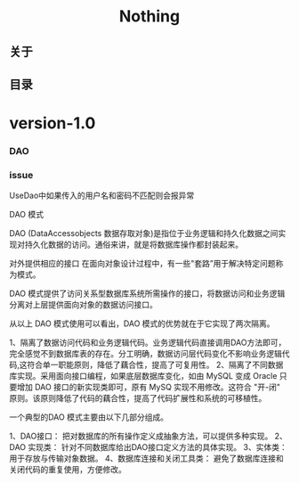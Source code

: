 # <center>Nothing </center>
## 关于
## 目录

# version-1.0
### DAO


### issue
UseDao中如果传入的用户名和密码不匹配则会报异常



DAO 模式

DAO (DataAccessobjects 数据存取对象)是指位于业务逻辑和持久化数据之间实现对持久化数据的访问。通俗来讲，就是将数据库操作都封装起来。

对外提供相应的接口
在面向对象设计过程中，有一些"套路”用于解决特定问题称为模式。

DAO 模式提供了访问关系型数据库系统所需操作的接口，将数据访问和业务逻辑分离对上层提供面向对象的数据访问接口。

从以上 DAO 模式使用可以看出，DAO 模式的优势就在于它实现了两次隔离。

1、隔离了数据访问代码和业务逻辑代码。业务逻辑代码直接调用DAO方法即可，完全感觉不到数据库表的存在。分工明确，数据访问层代码变化不影响业务逻辑代码,这符合单一职能原则，降低了藕合性，提高了可复用性。
2、隔离了不同数据库实现。采用面向接口编程，如果底层数据库变化，如由 MySQL 变成 Oracle 只要增加 DAO 接口的新实现类即可，原有 MySQ 实现不用修改。这符合 "开-闭" 原则。该原则降低了代码的藕合性，提高了代码扩展性和系统的可移植性。

一个典型的DAO 模式主要由以下几部分组成。

1、DAO接口： 把对数据库的所有操作定义成抽象方法，可以提供多种实现。
2、DAO 实现类： 针对不同数据库给出DAO接口定义方法的具体实现。
3、实体类：用于存放与传输对象数据。
4、数据库连接和关闭工具类： 避免了数据库连接和关闭代码的重复使用，方便修改。 


